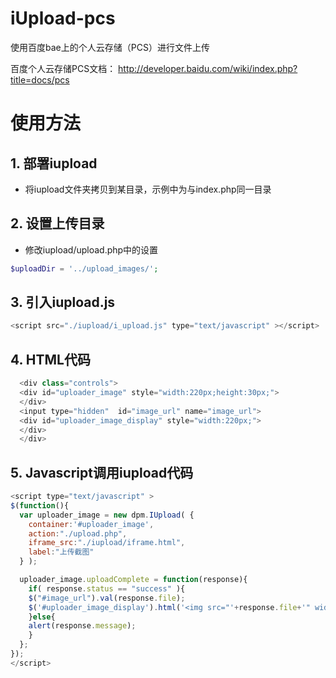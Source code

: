 iUpload-pcs
===========

使用百度bae上的个人云存储（PCS）进行文件上传

百度个人云存储PCS文档：
http://developer.baidu.com/wiki/index.php?title=docs/pcs


# 使用方法

## 1. 部署iupload
- 将iupload文件夹拷贝到某目录，示例中为与index.php同一目录

## 2. 设置上传目录
- 修改iupload/upload.php中的设置

````php 
$uploadDir = '../upload_images/';
````

## 3. 引入iupload.js

````php 
<script src="./iupload/i_upload.js" type="text/javascript" ></script>
````

## 4. HTML代码

````php 
  <div class="controls">
  <div id="uploader_image" style="width:220px;height:30px;">
  </div>
  <input type="hidden"  id="image_url" name="image_url">
  <div id="uploader_image_display" style="width:220px;">
  </div>
  </div>
````

## 5. Javascript调用iupload代码

````javascript 
<script type="text/javascript" >
$(function(){
  var uploader_image = new dpm.IUpload( {
    container:'#uploader_image',
    action:"./upload.php",
    iframe_src:"./iupload/iframe.html",
    label:"上传截图"
  } );  

  uploader_image.uploadComplete = function(response){
    if( response.status == "success" ){
    $("#image_url").val(response.file);
    $('#uploader_image_display').html('<img src="'+response.file+'" width="220px" />');
    }else{
    alert(response.message);
    }
  };
});
</script>
````
